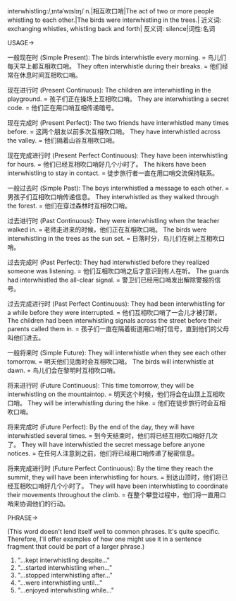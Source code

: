 interwhistling:/ˌɪntəˈwɪslɪŋ/
n.|相互吹口哨|The act of two or more people whistling to each other.|The birds were interwhistling in the trees.| 近义词: exchanging whistles, whistling back and forth| 反义词: silence|词性:名词

USAGE->

一般现在时 (Simple Present):
The birds interwhistle every morning. = 鸟儿们每天早上都互相吹口哨。
They often interwhistle during their breaks. = 他们经常在休息时间互相吹口哨。

现在进行时 (Present Continuous):
The children are interwhistling in the playground. = 孩子们正在操场上互相吹口哨。
They are interwhistling a secret code. = 他们正在用口哨互相传递暗号。


现在完成时 (Present Perfect):
The two friends have interwhistled many times before. = 这两个朋友以前多次互相吹口哨。
They have interwhistled across the valley. = 他们隔着山谷互相吹口哨。


现在完成进行时 (Present Perfect Continuous):
They have been interwhistling for hours. = 他们已经互相吹口哨好几个小时了。
The hikers have been interwhistling to stay in contact. =  徒步旅行者一直在用口哨交流保持联系。


一般过去时 (Simple Past):
The boys interwhistled a message to each other. = 男孩子们互相吹口哨传递信息。
They interwhistled as they walked through the forest. = 他们在穿过森林时互相吹口哨。


过去进行时 (Past Continuous):
They were interwhistling when the teacher walked in. = 老师走进来的时候，他们正在互相吹口哨。
The birds were interwhistling in the trees as the sun set. =  日落时分，鸟儿们在树上互相吹口哨。


过去完成时 (Past Perfect):
They had interwhistled before they realized someone was listening. = 他们互相吹口哨之后才意识到有人在听。
The guards had interwhistled the all-clear signal. = 警卫们已经用口哨发出解除警报的信号。


过去完成进行时 (Past Perfect Continuous):
They had been interwhistling for a while before they were interrupted. =  他们互相吹口哨了一会儿才被打断。
The children had been interwhistling signals across the street before their parents called them in. = 孩子们一直在隔着街道用口哨打信号，直到他们的父母叫他们进去。


一般将来时 (Simple Future):
They will interwhistle when they see each other tomorrow. = 明天他们见面时会互相吹口哨。
The birds will interwhistle at dawn. = 鸟儿们会在黎明时互相吹口哨。


将来进行时 (Future Continuous):
This time tomorrow, they will be interwhistling on the mountaintop. = 明天这个时候，他们将会在山顶上互相吹口哨。
They will be interwhistling during the hike. = 他们在徒步旅行时会互相吹口哨。


将来完成时 (Future Perfect):
By the end of the day, they will have interwhistled several times. = 到今天结束时，他们将已经互相吹口哨好几次了。
They will have interwhistled the secret message before anyone notices. = 在任何人注意到之前，他们将已经用口哨传递了秘密信息。


将来完成进行时 (Future Perfect Continuous):
By the time they reach the summit, they will have been interwhistling for hours. = 到达山顶时，他们将已经互相吹口哨好几个小时了。
They will have been interwhistling to coordinate their movements throughout the climb. =  在整个攀登过程中，他们将一直用口哨来协调他们的行动。


PHRASE->

(This word doesn't lend itself well to common phrases.  It's quite specific.  Therefore, I'll offer examples of how one might use it in a sentence fragment that could be part of a larger phrase.)

1.  "...kept interwhistling despite..."
2.  "...started interwhistling when..."
3.  "...stopped interwhistling after..."
4.  "...were interwhistling until..."
5. "...enjoyed interwhistling while..." 
